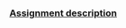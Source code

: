 <h3><a href="https://www.coursera.org/learn/java-programming/supplement/X0D39/programming-exercise-batch-grayscale-and-image-inversion">
Assignment description</a></h3>

